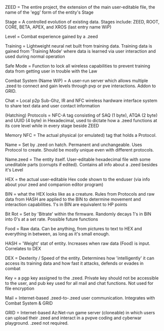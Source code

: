 ZEED = The entire project, the extension of the main user-editable file, the name of the 'egg' form of the entity's Stage

Stage = A controlled evolution of existing data. Stages include: ZEED, ROOT, CORE, BETA, APEX, and XROS (last entry name WiP)

Level = Combat experience gained by a .zeed

Training = Lightweight neural net built from training data. Training data is gained from 'Training Mode' where data is learned via user interaction and used during normal operation

Safe Mode = Function to lock all wireless capabilities to prevent training data from getting user in trouble with the Law

Combat System (Name WiP) = A user-run server which allows multiple .zeed to connect and gain levels through pvp or pve interactions. Addon to GRID.

Chat = Local p2p Sub-Ghz, IR and NFC wireless hardware interface system to share text data and user contact information

(Hatching) Protocols = NFC-A tag consisting of SAQ (1 byte), ATQA (2 byte) and UUID (4 byte) in Hexadecimal, used to dictate how a .zeed functions at its core level while in every stage beside ZEED

Memory NFC = The actual physical (or emulated) tag that holds a Protocol.

Name = Set by .zeed on hatch. Permanent and unchangeable. Uses Protocol to create. Should be mostly unique even with different protocols.

Name.zeed = The entity itself. User-editable hexadecimal file with some uneditable parts (corrupts if edited). Contains all info about a .zeed besides it's Level

HEX = the actual user-editable Hex code shown to the enduser (via info about your zeed and companion editor program)

BIN = what the HEX looks like as a creature. Rules from Protocols and raw data from HASH are applied to the BIN to determine movement and interaction capabilities. 1's in BIN are equivalent to HP points

Bit Rot = Set by 'Bitrate' within the firmware. Randomly decays 1's in BIN into 0's at a set rate. Possible future functions

Food = Raw data. Can be anything, from pictures to text to HEX and everything in between, as long as it's small enough.

HASH = 'Weight' stat of entity. Increases when raw data (Food) is input. Correlates to DEX

DEX = Dexterity / Speed of the entity. Determines how 'intelligently' it can access its training data and how fast it attacks, defends or evades in combat

Key = a pgp key assigned to the .zeed. Private key should not be accessible to the user, and pub key used for all mail and chat functions. Not used for file encryption

Mail = Internet-based .zeed-to-.zeed user communication. Integrates with Combat System & GRID

GRID = Internet-based Az:Net-run game server (cloneable) in which users can upload their .zeed and interact in a pvpve coding and cyberwar playground. .zeed not required.

